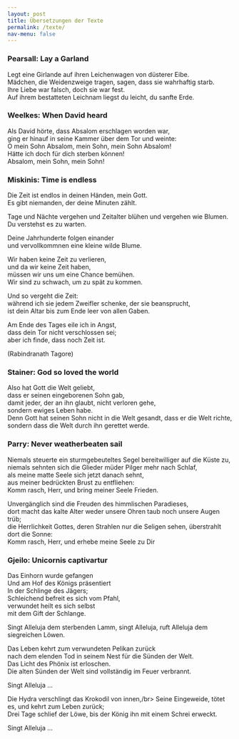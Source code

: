 ```yaml
---
layout: post
title: Übersetzungen der Texte
permalink: /texte/
nav-menu: false
---
```


<div class="box">
<h3>Pearsall: Lay a Garland</h3>
<p>Legt eine Girlande auf ihren Leichenwagen von düsterer Eibe.<br>
Mädchen, die Weidenzweige tragen, sagen, dass sie wahrhaftig starb.<br>
Ihre Liebe war falsch, doch sie war fest.<br>
Auf ihrem bestatteten Leichnam liegst du leicht, du sanfte Erde.</p></div>


<div class="box">
<h3>Weelkes: When David heard</h3>
<p>Als David hörte, dass Absalom erschlagen worden war,<br>
ging er hinauf in seine Kammer über dem Tor und weinte:<br>
O mein Sohn Absalom, mein Sohn, mein Sohn Absalom!<br>
Hätte ich doch für dich sterben können!<br>
Absalom, mein Sohn, mein Sohn!</p></div>


<div class="box"><h3>Miskinis: Time is endless</h3>
<p>Die Zeit ist endlos in deinen Händen, mein Gott.<br>
Es gibt niemanden, der deine Minuten zählt.</p>

<p>Tage und Nächte vergehen und Zeitalter blühen und vergehen wie Blumen.<br>
Du verstehst es zu warten.</p>

<p>Deine Jahrhunderte folgen einander<br>
und vervollkommnen eine kleine wilde Blume.</p>

<p>Wir haben keine Zeit zu verlieren,<br>
und da wir keine Zeit haben,<br>
müssen wir uns um eine Chance bemühen.<br>
Wir sind zu schwach, um zu spät zu kommen.</p>

<p>Und so vergeht die Zeit:<br>
während ich sie jedem Zweifler schenke, der sie beansprucht,<br>
ist dein Altar bis zum Ende leer von allen Gaben.</p>

<p>Am Ende des Tages eile ich in Angst,<br>
dass dein Tor nicht verschlossen sei;<br>
aber ich finde, dass noch Zeit ist.</p>
(Rabindranath Tagore)</div>


<div class="box">
<h3>Stainer: God so loved the world</h3>
<p>Also hat Gott die Welt geliebt,<br>
dass er seinen eingeborenen Sohn gab,<br>
damit jeder, der an ihn glaubt, nicht verloren gehe,<br>
sondern ewiges Leben habe.<br>
Denn Gott hat seinen Sohn nicht in die Welt gesandt, dass er die Welt richte,<br>
sondern dass die Welt durch ihn gerettet werde.</p></div>


<div class="box">
<h3>Parry: Never weatherbeaten sail</h3>
<p>Niemals steuerte ein sturmgebeuteltes Segel bereitwilliger auf die Küste zu,<br>
niemals sehnten sich die Glieder müder Pilger mehr nach Schlaf,<br>
als meine matte Seele sich jetzt danach sehnt,<br>
aus meiner bedrückten Brust zu entfliehen:<br>
Komm rasch, Herr, und bring meiner Seele Frieden.</p>

<p>Unvergänglich sind die Freuden des himmlischen Paradieses,<br>
dort macht das kalte Alter weder unsere Ohren taub noch unsere Augen trüb;<br>
die Herrlichkeit Gottes, deren Strahlen nur die Seligen sehen, überstrahlt dort die Sonne:<br>
Komm rasch, Herr, und erhebe meine Seele zu Dir</p></div>


<div class="box">
<h3>Gjeilo: Unicornis captivartur</h3>
<p>Das Einhorn wurde gefangen<br>
Und am Hof des Königs präsentiert<br>
In der Schlinge des Jägers;<br>
Schleichend befreit es sich vom Pfahl,<br>
verwundet heilt es sich selbst<br>
mit dem Gift der Schlange.</p>

<p>Singt Alleluja dem sterbenden Lamm,
singt Alleluja, ruft Alleluja dem siegreichen Löwen.</p>

<p>Das Leben kehrt zum verwundeten Pelikan zurück<br>
nach dem elenden Tod in seinem Nest für die Sünden der Welt.<br>
Das Licht des Phönix ist erloschen.<br>
Die alten Sünden der Welt sind vollständig im Feuer verbrannt.</p>

<p>Singt Alleluja ...</p>

<p>Die Hydra verschlingt das Krokodil von innen,/br>
Seine Eingeweide, tötet es, und kehrt zum Leben zurück;<br>
Drei Tage schlief der Löwe, bis der König ihn mit einem Schrei erweckt.</p>

<p>Singt Alleluja ...</p></div>